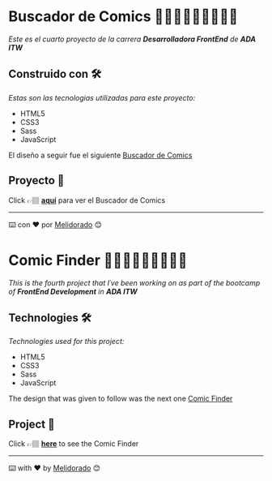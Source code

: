 # Buscador de Comics 🦸🏽‍♀️🦸🏽‍♀️🦸🏽‍♀️

_Este es el cuarto proyecto de la carrera **Desarrolladora FrontEnd** de **ADA ITW**_

## Construido con 🛠️

_Estas son las tecnologias utilizadas para este proyecto:_

* HTML5
* CSS3
* Sass
* JavaScript


El diseño a seguir fue el siguiente [Buscador de Comics](https://frontend-proyecto-comics.adaitw.org/) 


## Proyecto 🚀

Click 👉🏽 **[aquí](https://melidorado.github.io/Comic-finder/)** para ver el Buscador de Comics

---
⌨️ con ❤️ por [Melidorado](https://github.com/Melidorado) 😊


# Comic Finder 🦸🏽‍♀️🦸🏽‍♀️🦸🏽‍♀️

_This is the fourth project that I´ve been working on as part of the bootcamp of **FrontEnd Development** in **ADA ITW**_

## Technologies 🛠️

_Technologies used for this project:_

* HTML5
* CSS3
* Sass
* JavaScript


The design that was given to follow was the next one [Comic Finder](https://frontend-proyecto-comics.adaitw.org/) 


## Project 🚀

Click 👉🏽 **[here](https://melidorado.github.io/Comic-finder/)** to see the Comic Finder

---
⌨️ with ❤️ by [Melidorado](https://github.com/Melidorado) 😊
